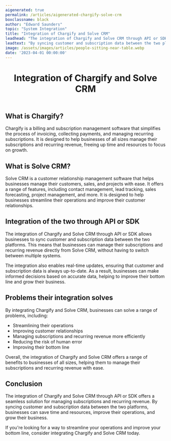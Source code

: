 ```yaml
---
aigenerated: true
permalink: /articles/aigenerated-chargify-solve-crm
boxclassname: black
author: "Edward Saunders"
topic: "System Integration"
title: "Integration of Chargify and Solve CRM"
leadhead: "The integration of Chargify and Solve CRM through API or SDK offers a seamless solution for managing subscriptions and recurring revenue"
leadtext: "By syncing customer and subscription data between the two platforms, businesses can save time and resources, improve their operations, and grow their business."
image: /assets/images/articles/people-sitting-near-table.webp
date: '2023-04-01 00:00:00'
---
```

<div class="arttext">	<header>
		<h1>Integration of Chargify and Solve CRM</h1>
	</header>
	<main>
		<section>
			<h2>What is Chargify?</h2>
			<p>Chargify is a billing and subscription management software that simplifies the process of invoicing, collecting payments, and managing recurring subscriptions. It is designed to help businesses of all sizes manage their subscriptions and recurring revenue, freeing up time and resources to focus on growth.</p>
		</section>
		<section>
			<h2>What is Solve CRM?</h2>
			<p>Solve CRM is a customer relationship management software that helps businesses manage their customers, sales, and projects with ease. It offers a range of features, including contact management, lead tracking, sales forecasting, project management, and more. It is designed to help businesses streamline their operations and improve their customer relationships.</p>
		</section>
		<section>
			<h2>Integration of the two through API or SDK</h2>
			<p>The integration of Chargify and Solve CRM through API or SDK allows businesses to sync customer and subscription data between the two platforms. This means that businesses can manage their subscriptions and recurring revenue directly from Solve CRM, without having to switch between multiple systems.</p>
			<p>The integration also enables real-time updates, ensuring that customer and subscription data is always up-to-date. As a result, businesses can make informed decisions based on accurate data, helping to improve their bottom line and grow their business.</p>
		</section>
		<section>
			<h2>Problems their integration solves</h2>
			<p>By integrating Chargify and Solve CRM, businesses can solve a range of problems, including:</p>
			<ul>
				<li>Streamlining their operations</li>
				<li>Improving customer relationships</li>
				<li>Managing subscriptions and recurring revenue more efficiently</li>
				<li>Reducing the risk of human error</li>
				<li>Improving their bottom line</li>
			</ul>
			<p>Overall, the integration of Chargify and Solve CRM offers a range of benefits to businesses of all sizes, helping them to manage their subscriptions and recurring revenue with ease.</p>
		</section>
		<section>
			<h2>Conclusion</h2>
			<p>The integration of Chargify and Solve CRM through API or SDK offers a seamless solution for managing subscriptions and recurring revenue. By syncing customer and subscription data between the two platforms, businesses can save time and resources, improve their operations, and grow their business.</p>
			<p>If you're looking for a way to streamline your operations and improve your bottom line, consider integrating Chargify and Solve CRM today.</p>
		</section>
	</main>
</div>